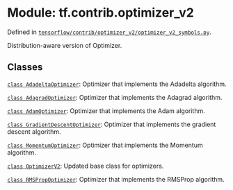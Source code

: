 <div itemscope itemtype="http://developers.google.com/ReferenceObject">
<meta itemprop="name" content="tf.contrib.optimizer_v2" />
<meta itemprop="path" content="Stable" />
</div>

# Module: tf.contrib.optimizer_v2



Defined in [`tensorflow/contrib/optimizer_v2/optimizer_v2_symbols.py`](/code/stable/tensorflow/contrib/optimizer_v2/optimizer_v2_symbols.py).

Distribution-aware version of Optimizer.

## Classes

[`class AdadeltaOptimizer`](../../tf/contrib/optimizer_v2/AdadeltaOptimizer.md): Optimizer that implements the Adadelta algorithm.

[`class AdagradOptimizer`](../../tf/contrib/optimizer_v2/AdagradOptimizer.md): Optimizer that implements the Adagrad algorithm.

[`class AdamOptimizer`](../../tf/contrib/optimizer_v2/AdamOptimizer.md): Optimizer that implements the Adam algorithm.

[`class GradientDescentOptimizer`](../../tf/contrib/optimizer_v2/GradientDescentOptimizer.md): Optimizer that implements the gradient descent algorithm.

[`class MomentumOptimizer`](../../tf/contrib/optimizer_v2/MomentumOptimizer.md): Optimizer that implements the Momentum algorithm.

[`class OptimizerV2`](../../tf/contrib/optimizer_v2/OptimizerV2.md): Updated base class for optimizers.

[`class RMSPropOptimizer`](../../tf/contrib/optimizer_v2/RMSPropOptimizer.md): Optimizer that implements the RMSProp algorithm.


